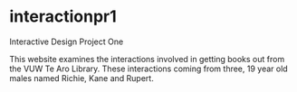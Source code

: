 # interactionpr1
Interactive Design Project One

This website examines the interactions involved in getting books out from the VUW Te Aro Library. These interactions coming from three, 19 year old males named Richie, Kane and Rupert.
